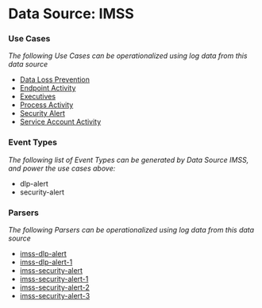 Data Source: IMSS
=================

### Use Cases

_The following Use Cases can be operationalized using log data from this data source_

* [Data Loss Prevention](usecase_data_loss_prevention.md)
* [Endpoint Activity](usecase_endpoint_activity.md)
* [Executives](usecase_executives.md)
* [Process Activity](usecase_process_activity.md)
* [Security Alert](usecase_security_alert.md)
* [Service Account Activity](usecase_service_account_activity.md)


### Event Types

_The following list of Event Types can be generated by Data Source IMSS, and power the use cases above:_

- dlp-alert
- security-alert


### Parsers

_The following Parsers can be operationalized using log data from this data source_

* [imss-dlp-alert](parserContent_imss-dlp-alert.md)
* [imss-dlp-alert-1](parserContent_imss-dlp-alert-1.md)
* [imss-security-alert](parserContent_imss-security-alert.md)
* [imss-security-alert-1](parserContent_imss-security-alert-1.md)
* [imss-security-alert-2](parserContent_imss-security-alert-2.md)
* [imss-security-alert-3](parserContent_imss-security-alert-3.md)
